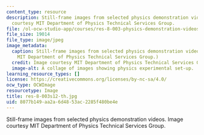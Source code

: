 ```yaml
---
content_type: resource
description: Still-frame images from selected physics demonstration videos. Image
  courtesy MIT Department of Physics Technical Services Group.
file: /ol-ocw-studio-app/courses/res-8-003-physics-demonstration-videos-spring-2012/8077b149aa2a6d4853ac2285f480be4e_res-8-003s12-th.jpg
file_size: 19014
file_type: image/jpeg
image_metadata:
  caption: Still-frame images from selected physics demonstration videos. (Image courtesy
    MIT Department of Physics Technical Services Group.)
  credit: Image courtesy MIT Department of Physics Technical Services Group.
  image-alt: A collage of images showing physics experimental set-up.
learning_resource_types: []
license: https://creativecommons.org/licenses/by-nc-sa/4.0/
ocw_type: OCWImage
resourcetype: Image
title: res-8-003s12-th.jpg
uid: 8077b149-aa2a-6d48-53ac-2285f480be4e
---
```

Still-frame images from selected physics demonstration videos. Image courtesy MIT Department of Physics Technical Services Group.